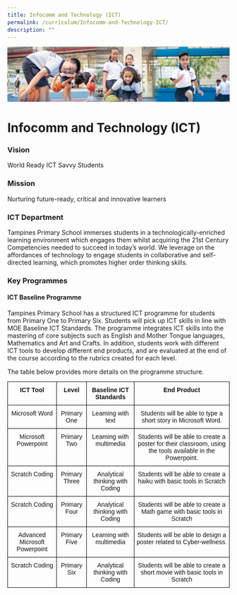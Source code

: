 ```yaml
---
title: Infocomm and Technology (ICT)
permalink: /curriculum/Infocomm-and-Technology-ICT/
description: ""
---
```

![](/images/Our%20Learning%20Experiences.jpg)


Infocomm and Technology (ICT)
=============================

### **Vision**

World Ready ICT Savvy Students  
  

### **Mission**

Nurturing future-ready, critical and innovative learners  
  

### **ICT Department**

Tampines Primary School immerses students in a technologically-enriched learning environment which engages them whilst acquiring the 21st Century Competencies needed to succeed in today’s world. We leverage on the affordances of technology to engage students in collaborative and self-directed learning, which promotes higher order thinking skills.

  

### **Key Programmes**
#### **ICT Baseline Programme**

Tampines Primary School has a structured ICT programme for students from Primary One to Primary Six. Students will pick up ICT skills in line with MOE Baseline ICT Standards. The programme integrates ICT skills into the mastering of core subjects such as English and Mother Tongue languages, Mathematics and Art and Crafts. In addition, students work with different ICT tools to develop different end products, and are evaluated at the end of the course according to the rubrics created for each level.  

The table below provides more details on the programme structure.

<style type="text/css">
.tg  {border-collapse:collapse;border-spacing:0;}
.tg td{border-color:black;border-style:solid;border-width:1px;font-family:Arial, sans-serif;font-size:14px;
  overflow:hidden;padding:10px 5px;word-break:normal;}
.tg th{border-color:black;border-style:solid;border-width:1px;font-family:Arial, sans-serif;font-size:14px;
  font-weight:normal;overflow:hidden;padding:10px 5px;word-break:normal;}
.tg .tg-kf4z{color:#121212;font-weight:bold;text-align:center;vertical-align:top}
.tg .tg-21zi{color:#121212;text-align:center;vertical-align:top}
</style>
<table class="tg">
<thead>
  <tr>
    <th class="tg-kf4z">ICT Tool</th>
    <th class="tg-kf4z">Level</th>
    <th class="tg-kf4z">Baseline ICT Standards</th>
    <th class="tg-kf4z">End Product</th>
  </tr>
</thead>
<tbody>
  <tr>
    <td class="tg-21zi"><span style="font-weight:normal;color:#121212">Microsoft Word</span></td>
    <td class="tg-21zi"><span style="font-weight:normal;color:#121212">Primary One</span></td>
    <td class="tg-21zi"><span style="font-weight:normal;color:#121212">Learning with text</span></td>
    <td class="tg-21zi"><span style="font-weight:normal;color:#121212">Students will be able to type a short story in Microsoft Word.</span></td>
  </tr>
  <tr>
    <td class="tg-21zi"><span style="font-weight:normal;color:#121212">Microsoft Powerpoint</span></td>
    <td class="tg-21zi"><span style="font-weight:normal;color:#121212">Primary Two</span></td>
    <td class="tg-21zi"><span style="font-weight:normal;color:#121212">Learning with multimedia</span></td>
    <td class="tg-21zi"><span style="font-weight:normal;color:#121212">Students will be able to create a poster for their classroom, using the tools available in the Powerpoint.</span></td>
  </tr>
  <tr>
    <td class="tg-21zi"><span style="font-weight:normal;color:#121212">Scratch Coding</span></td>
    <td class="tg-21zi"><span style="font-weight:normal;color:#121212">Primary Three</span></td>
    <td class="tg-21zi"><span style="font-weight:normal;color:#121212">Analytical thinking with Coding</span></td>
    <td class="tg-21zi"><span style="font-weight:normal;color:#121212">Students will be able to create a haiku with basic tools in Scratch</span></td>
  </tr>
  <tr>
    <td class="tg-21zi"><span style="font-weight:normal;color:#121212">Scratch Coding</span></td>
    <td class="tg-21zi"><span style="font-weight:normal;color:#121212">Primary Four</span></td>
    <td class="tg-21zi"><span style="font-weight:normal;color:#121212">Analytical thinking with Coding</span></td>
    <td class="tg-21zi"><span style="font-weight:normal;color:#121212">Students will be able to create a Math game with basic tools in Scratch</span></td>
  </tr>
  <tr>
    <td class="tg-21zi"><span style="font-weight:normal;color:#121212">Advanced Microsoft Powerpoint</span></td>
    <td class="tg-21zi"><span style="font-weight:normal;color:#121212">Primary Five</span></td>
    <td class="tg-21zi"><span style="font-weight:normal;color:#121212">Learning with multimedia</span></td>
    <td class="tg-21zi"><span style="font-weight:normal;color:#121212">Students will be able to design a poster related to Cyber-wellness.</span></td>
  </tr>
  <tr>
    <td class="tg-21zi"><span style="font-weight:normal;color:#121212">Scratch Coding</span></td>
    <td class="tg-21zi"><span style="font-weight:normal;color:#121212">Primary Six</span></td>
    <td class="tg-21zi"><span style="font-weight:normal;color:#121212">Analytical thinking with Coding</span></td>
    <td class="tg-21zi"><span style="font-weight:normal;color:#121212">Students will be able to create a short movie with basic tools in Scratch</span></td>
  </tr>
</tbody>
</table>